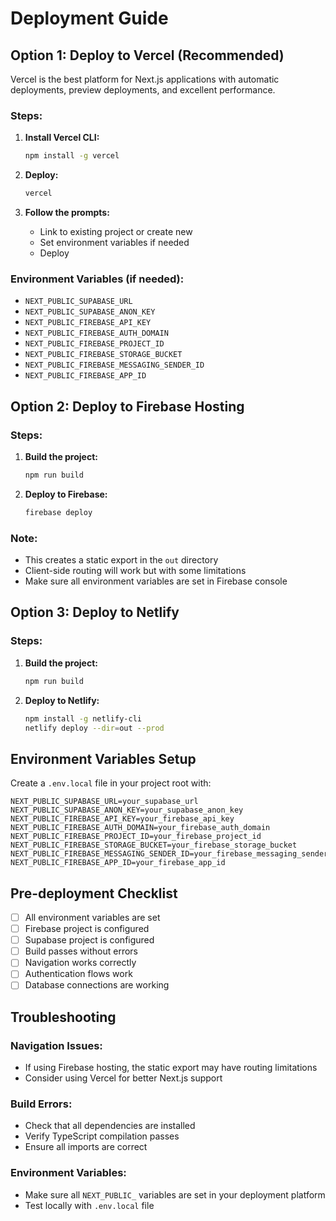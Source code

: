 # Deployment Guide

## Option 1: Deploy to Vercel (Recommended)

Vercel is the best platform for Next.js applications with automatic deployments, preview deployments, and excellent performance.

### Steps:
1. **Install Vercel CLI:**
   ```bash
   npm install -g vercel
   ```

2. **Deploy:**
   ```bash
   vercel
   ```

3. **Follow the prompts:**
   - Link to existing project or create new
   - Set environment variables if needed
   - Deploy

### Environment Variables (if needed):
- `NEXT_PUBLIC_SUPABASE_URL`
- `NEXT_PUBLIC_SUPABASE_ANON_KEY`
- `NEXT_PUBLIC_FIREBASE_API_KEY`
- `NEXT_PUBLIC_FIREBASE_AUTH_DOMAIN`
- `NEXT_PUBLIC_FIREBASE_PROJECT_ID`
- `NEXT_PUBLIC_FIREBASE_STORAGE_BUCKET`
- `NEXT_PUBLIC_FIREBASE_MESSAGING_SENDER_ID`
- `NEXT_PUBLIC_FIREBASE_APP_ID`

## Option 2: Deploy to Firebase Hosting

### Steps:
1. **Build the project:**
   ```bash
   npm run build
   ```

2. **Deploy to Firebase:**
   ```bash
   firebase deploy
   ```

### Note:
- This creates a static export in the `out` directory
- Client-side routing will work but with some limitations
- Make sure all environment variables are set in Firebase console

## Option 3: Deploy to Netlify

### Steps:
1. **Build the project:**
   ```bash
   npm run build
   ```

2. **Deploy to Netlify:**
   ```bash
   npm install -g netlify-cli
   netlify deploy --dir=out --prod
   ```

## Environment Variables Setup

Create a `.env.local` file in your project root with:

```env
NEXT_PUBLIC_SUPABASE_URL=your_supabase_url
NEXT_PUBLIC_SUPABASE_ANON_KEY=your_supabase_anon_key
NEXT_PUBLIC_FIREBASE_API_KEY=your_firebase_api_key
NEXT_PUBLIC_FIREBASE_AUTH_DOMAIN=your_firebase_auth_domain
NEXT_PUBLIC_FIREBASE_PROJECT_ID=your_firebase_project_id
NEXT_PUBLIC_FIREBASE_STORAGE_BUCKET=your_firebase_storage_bucket
NEXT_PUBLIC_FIREBASE_MESSAGING_SENDER_ID=your_firebase_messaging_sender_id
NEXT_PUBLIC_FIREBASE_APP_ID=your_firebase_app_id
```

## Pre-deployment Checklist

- [ ] All environment variables are set
- [ ] Firebase project is configured
- [ ] Supabase project is configured
- [ ] Build passes without errors
- [ ] Navigation works correctly
- [ ] Authentication flows work
- [ ] Database connections are working

## Troubleshooting

### Navigation Issues:
- If using Firebase hosting, the static export may have routing limitations
- Consider using Vercel for better Next.js support

### Build Errors:
- Check that all dependencies are installed
- Verify TypeScript compilation passes
- Ensure all imports are correct

### Environment Variables:
- Make sure all `NEXT_PUBLIC_` variables are set in your deployment platform
- Test locally with `.env.local` file 